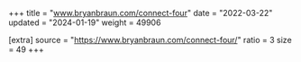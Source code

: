 +++
title = "www.bryanbraun.com/connect-four"
date = "2022-03-22"
updated = "2024-01-19"
weight = 49906

[extra]
source = "https://www.bryanbraun.com/connect-four/"
ratio = 3
size = 49
+++
